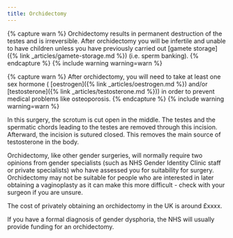 ```yaml
---
title: Orchidectomy
---
```


{% capture warn %}
Orchidectomy results in permanent destruction of the testes and is irreversible. After orchidectomy you will be infertile and unable to have children unless you have previously carried out [gamete storage]({% link _articles/gamete-storage.md %}) (i.e. sperm banking).
{% endcapture %}
{% include warning warning=warn %}

{% capture warn %}
After orchidectomy, you will need to take at least one sex hormone (
[oestrogen]({% link _articles/oestrogen.md %}) and/or [testosterone]({% link _articles/testosterone.md %})) in order to prevent medical problems like osteoporosis.
{% endcapture %}
{% include warning warning=warn %}

In this surgery, the scrotum is cut open in the middle. The testes and the spermatic chords leading to the testes are removed through this incision. Afterward, the incision is sutured closed. This removes the main source of testosterone in the body.

Orchidectomy, like other gender surgeries, will normally require two opinions from gender specialists (such as NHS Gender Identity Clinic staff or private specialists) who have assessed you for suitability for surgery. Orchidectomy may not be suitable for people who are interested in later obtaining a vaginoplasty as it can make this more difficult - check with your surgeon if you are unsure. 

The cost of privately obtaining an orchidectomy in the UK is around £xxxx.

If you have a formal diagnosis of gender dysphoria, the NHS will usually provide funding for an orchidectomy.